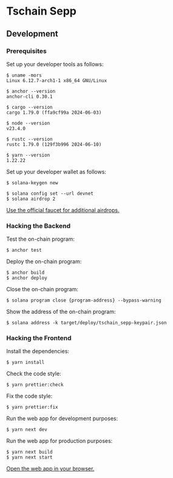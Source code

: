 # Tschain Sepp

## Development

### Prerequisites

Set up your developer tools as follows:

	$ uname -mors
	Linux 6.12.7-arch1-1 x86_64 GNU/Linux
	
	$ anchor --version
	anchor-cli 0.30.1
	
	$ cargo --version
	cargo 1.79.0 (ffa9cf99a 2024-06-03)
	
	$ node --version
	v23.4.0
	
	$ rustc --version
	rustc 1.79.0 (129f3b996 2024-06-10)
	
	$ yarn --version
	1.22.22

Set up your developer wallet as follows:

	$ solana-keygen new
	
	$ solana config set --url devnet
	$ solana airdrop 2

[Use the official faucet for additional airdrops.](https://faucet.solana.com)

### Hacking the Backend

Test the on-chain program:

	$ anchor test

Deploy the on-chain program:

	$ anchor build
	$ anchor deploy

Close the on-chain program:

	$ solana program close {program-address} --bypass-warning

Show the address of the on-chain program:

	$ solana address -k target/deploy/tschain_sepp-keypair.json

### Hacking the Frontend

Install the dependencies:

	$ yarn install

Check the code style:

	$ yarn prettier:check

Fix the code style:

	$ yarn prettier:fix

Run the web app for development purposes:

	$ yarn next dev

Run the web app for production purposes:

	$ yarn next build
	$ yarn next start

[Open the web app in your browser.](http://localhost:3000)
